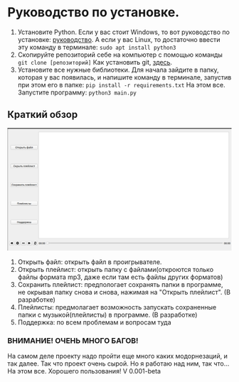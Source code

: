 # Руководство по установке.
1. Установите Python. Если у вас стоит Windows, то вот руководство по установке: [руководство](https://tutorial.djangogirls.org/ru/python_installation/). А если у вас Linux, то достаточно ввести эту команду в терминале: ```sudo apt install python3```
2. Скопируйте репозиторий себе на компьютер с помощью команды ```git clone [репозиторий]``` Как установить git, [здесь](https://git-scm.com/book/ru/v2/%D0%92%D0%B2%D0%B5%D0%B4%D0%B5%D0%BD%D0%B8%D0%B5-%D0%A3%D1%81%D1%82%D0%B0%D0%BD%D0%BE%D0%B2%D0%BA%D0%B0-Git).
3. Установите все нужные библиотеки. Для начала зайдите в папку, которая у вас появилась, и напишите команду в терминале, запустив при этом его в папке: ```pip install -r requirements.txt```
На этом все. Запустите программу: ```python3 main.py```
## Краткий обзор
![Интерфейс](for_readme_file/for_github.png)
1. Открыть файл: открыть файл в проигрывателе.
2. Открыть плейлист: открыть папку с файлами(откроются только файлы формата mp3, даже если там есть файлы других форматов)
3. Сохранить плейлист: предпологает сохранять папки в программе, не окрывая папку снова и снова, нажимая на "Открыть плейлист". (В разработке)
4. Плейлисты: предмолагает возможность запускать сохраненные папки с музыкой(плейлисты) в программе. (В разработке)
5. Поддержка: по всем проблемам и вопросам туда
### ВНИМАНИЕ! ОЧЕНЬ МНОГО БАГОВ! 
На самом деле проекту надо пройти еще много каких модорнезаций, и так далее. Так что проект очень сырой. Но я работаю над ним, так что...
На этом все. Хорошего пользования!
V 0.001-beta
